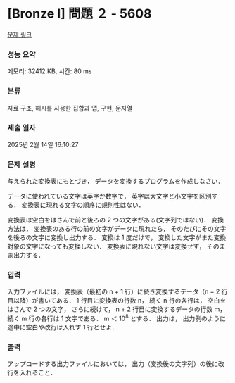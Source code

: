 # [Bronze I] 問題 ２ - 5608 

[문제 링크](https://www.acmicpc.net/problem/5608) 

### 성능 요약

메모리: 32412 KB, 시간: 80 ms

### 분류

자료 구조, 해시를 사용한 집합과 맵, 구현, 문자열

### 제출 일자

2025년 2월 14일 16:10:27

### 문제 설명

<p>与えられた変換表にもとづき， データを変換するプログラムを作成しなさい．</p>

<p>データに使われている文字は英字か数字で， 英字は大文字と小文字を区別する． 変換表に現れる文字の順序に規則性はない．</p>

<p>変換表は空白をはさんで前と後ろの 2 つの文字がある(文字列ではない)． 変換方法は， 変換表のある行の前の文字がデータに現れたら， そのたびにその文字を後ろの文字に変換し出力する． 変換は 1 度だけで， 変換した文字がまた変換対象の文字になっても変換しない． 変換表に現れない文字は変換せず， そのまま出力する．</p>

### 입력 

 <p>入力ファイルには， 変換表（最初の n + 1 行）に続き変換するデータ（n + 2 行目以降）が書いてある． 1 行目に変換表の行数 n， 続く n 行の各行は， 空白をはさんで 2 つの文字， さらに続けて， n + 2 行目に変換するデータの行数 m， 続く m 行の各行は 1 文字である． m ＜ 10<sup>8</sup> とする． 出力は， 出力例のように途中に空白や改行は入れず 1 行とせよ．</p>

### 출력 

 <p>アップロードする出力ファイルにおいては， 出力（変換後の文字列）の後に改行を入れること．</p>

